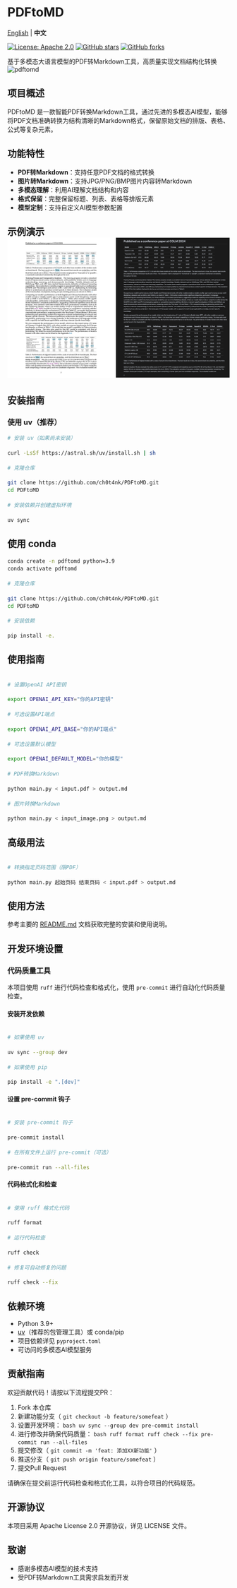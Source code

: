 # PDFtoMD

[English](../README.md) | **中文**

[![License: Apache 2.0](https://img.shields.io/badge/License-Apache%202.0-blue.svg)](https://opensource.org/licenses/Apache-2.0)
[![GitHub stars](https://img.shields.io/github/stars/ch0t4nk/PDFtoMD)](https://github.com/ch0t4nk/PDFtoMD/stargazers)
[![GitHub forks](https://img.shields.io/github/forks/ch0t4nk/PDFtoMD)](https://github.com/ch0t4nk/PDFtoMD/network)

基于多模态大语言模型的PDF转Markdown工具，高质量实现文档结构化转换![pdftomd](https://raw.githubusercontent.com/ch0t4nk/PDFtoMD/master/examples/demos/pdftomd.png)

## 项目概述

PDFtoMD 是一款智能PDF转换Markdown工具，通过先进的多模态AI模型，能够将PDF文档准确转换为结构清晰的Markdown格式，保留原始文档的排版、表格、公式等复杂元素。

## 功能特性

- **PDF转Markdown**：支持任意PDF文档的格式转换
- **图片转Markdown**：支持JPG/PNG/BMP图片内容转Markdown
- **多模态理解**：利用AI理解文档结构和内容
- **格式保留**：完整保留标题、列表、表格等排版元素
- **模型定制**：支持自定义AI模型参数配置

## 示例演示![Demo Image](https://raw.githubusercontent.com/ch0t4nk/PDFtoMD/master/examples/demos/demo_02.png)

## 安装指南

### 使用 uv（推荐）
```bash
# 安装 uv（如果尚未安装）

curl -LsSf https://astral.sh/uv/install.sh | sh

# 克隆仓库

git clone https://github.com/ch0t4nk/PDFtoMD.git
cd PDFtoMD

# 安装依赖并创建虚拟环境

uv sync
```
## 使用 conda
```bash
conda create -n pdftomd python=3.9
conda activate pdftomd

# 克隆仓库

git clone https://github.com/ch0t4nk/PDFtoMD.git
cd PDFtoMD

# 安装依赖

pip install -e.
```
## 使用指南

```bash

# 设置OpenAI API密钥

export OPENAI_API_KEY="你的API密钥"

# 可选设置API端点

export OPENAI_API_BASE="你的API端点"

# 可选设置默认模型

export OPENAI_DEFAULT_MODEL="你的模型"

# PDF转换Markdown

python main.py < input.pdf > output.md

# 图片转换Markdown

python main.py < input_image.png > output.md
```

## 高级用法

```bash

# 转换指定页码范围（限PDF）

python main.py 起始页码 结束页码 < input.pdf > output.md
```

## 使用方法

参考主要的 [README.md](../README.md) 文档获取完整的安装和使用说明。

## 开发环境设置

### 代码质量工具

本项目使用 `ruff` 进行代码检查和格式化，使用 `pre-commit` 进行自动化代码质量检查。

#### 安装开发依赖

```bash

# 如果使用 uv

uv sync --group dev

# 如果使用 pip

pip install -e ".[dev]"
```

#### 设置 pre-commit 钩子

```bash

# 安装 pre-commit 钩子

pre-commit install

# 在所有文件上运行 pre-commit（可选）

pre-commit run --all-files
```

#### 代码格式化和检查

```bash

# 使用 ruff 格式化代码

ruff format

# 运行代码检查

ruff check

# 修复可自动修复的问题

ruff check --fix
```

## 依赖环境

- Python 3.9+
- [uv](https://astral.sh/uv/)（推荐的包管理工具）或 conda/pip
- 项目依赖详见 `pyproject.toml`
- 可访问的多模态AI模型服务

## 贡献指南

欢迎贡献代码！请按以下流程提交PR：

1. Fork 本仓库
2. 新建功能分支（ `git checkout -b feature/somefeat` ）
3. 设置开发环境：
 `bash
 uv sync --group dev
 pre-commit install
 `
4. 进行修改并确保代码质量：
 `bash
 ruff format
 ruff check --fix
 pre-commit run --all-files
 `
5. 提交修改（ `git commit -m 'feat: 添加XX新功能'` ）
6. 推送分支（ `git push origin feature/somefeat` ）
7. 提交Pull Request

请确保在提交前运行代码检查和格式化工具，以符合项目的代码规范。

## 开源协议

本项目采用 Apache License 2.0 开源协议，详见 LICENSE 文件。

## 致谢

- 感谢多模态AI模型的技术支持
- 受PDF转Markdown工具需求启发而开发
